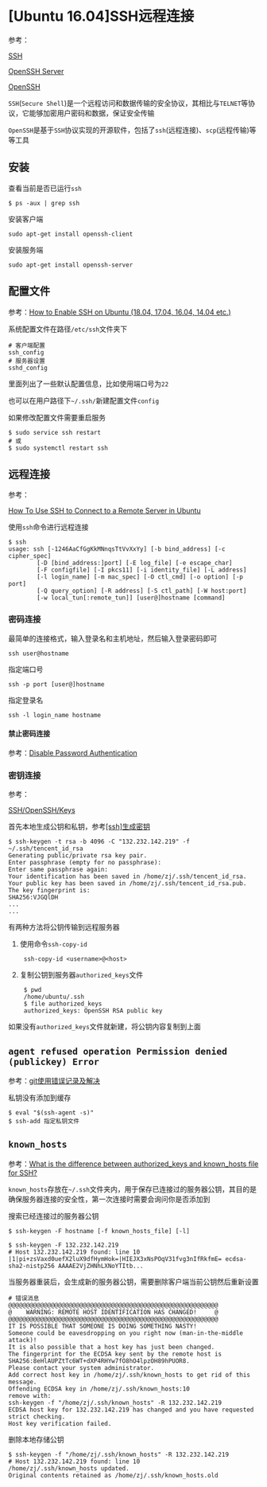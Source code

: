 
# [Ubuntu 16.04]SSH远程连接

参考：

[SSH](https://help.ubuntu.com/community/SSH)

[OpenSSH Server](https://help.ubuntu.com/lts/serverguide/openssh-server.html.en)

[OpenSSH](https://baike.baidu.com/item/OpenSSH)

`SSH`(`Secure Shell`)是一个远程访问和数据传输的安全协议，其相比与`TELNET`等协议，它能够加密用户密码和数据，保证安全传输

`OpenSSH`是基于`SSH`协议实现的开源软件，包括了`ssh`(远程连接)、`scp`(远程传输)等等工具

## 安装

查看当前是否已运行`ssh`

    $ ps -aux | grep ssh

安装客户端

    sudo apt-get install openssh-client

安装服务端

    sudo apt-get install openssh-server

## 配置文件

参考：[How to Enable SSH on Ubuntu (18.04, 17.04, 16.04, 14.04 etc.)](https://thishosting.rocks/how-to-enable-ssh-on-ubuntu/)

系统配置文件在路径`/etc/ssh`文件夹下

    # 客户端配置
    ssh_config
    # 服务器设置
    sshd_config

里面列出了一些默认配置信息，比如使用端口号为`22`

也可以在用户路径下`~/.ssh/`新建配置文件`config`

如果修改配置文件需要重启服务

    $ sudo service ssh restart
    # 或
    $ sudo systemctl restart ssh

## 远程连接

参考：

[How To Use SSH to Connect to a Remote Server in Ubuntu ](https://www.digitalocean.com/community/tutorials/how-to-use-ssh-to-connect-to-a-remote-server-in-ubuntu)

使用`ssh`命令进行远程连接

    $ ssh
    usage: ssh [-1246AaCfGgKkMNnqsTtVvXxYy] [-b bind_address] [-c cipher_spec]
            [-D [bind_address:]port] [-E log_file] [-e escape_char]
            [-F configfile] [-I pkcs11] [-i identity_file] [-L address]
            [-l login_name] [-m mac_spec] [-O ctl_cmd] [-o option] [-p port]
            [-Q query_option] [-R address] [-S ctl_path] [-W host:port]
            [-w local_tun[:remote_tun]] [user@]hostname [command]

### 密码连接

最简单的连接格式，输入登录名和主机地址，然后输入登录密码即可

    ssh user@hostname
    
指定端口号

    ssh -p port [user@]hostname 

指定登录名

    ssh -l login_name hostname

#### 禁止密码连接

参考：[Disable Password Authentication](https://help.ubuntu.com/community/SSH/OpenSSH/Configuring#disable-password-authentication)

### 密钥连接

参考：

[SSH/OpenSSH/Keys](https://help.ubuntu.com/community/SSH/OpenSSH/Keys)

首先本地生成公钥和私钥，参考[[ssh]生成密钥](https://zj-git-guide.readthedocs.io/zh_CN/latest/authentication/[ssh]%E7%94%9F%E6%88%90%E5%AF%86%E9%92%A5.html)

    $ ssh-keygen -t rsa -b 4096 -C "132.232.142.219" -f ~/.ssh/tencent_id_rsa
    Generating public/private rsa key pair.
    Enter passphrase (empty for no passphrase): 
    Enter same passphrase again: 
    Your identification has been saved in /home/zj/.ssh/tencent_id_rsa.
    Your public key has been saved in /home/zj/.ssh/tencent_id_rsa.pub.
    The key fingerprint is:
    SHA256:VJGQlDH
    ...
    ...

有两种方法将公钥传输到远程服务器

1. 使用命令`ssh-copy-id`

        ssh-copy-id <username>@<host>

2. 复制公钥到服务器`authorized_keys`文件

        $ pwd
        /home/ubuntu/.ssh
        $ file authorized_keys 
        authorized_keys: OpenSSH RSA public key

如果没有`authorized_keys`文件就新建，将公钥内容复制到上面

## `agent refused operation Permission denied (publickey) Error`

参考：[git使用错误记录及解决](https://segmentfault.com/a/1190000008733238)

私钥没有添加到缓存

    $ eval "$(ssh-agent -s)"
    $ ssh-add 指定私钥文件

## `known_hosts`

参考：[What is the difference between authorized_keys and known_hosts file for SSH?](https://security.stackexchange.com/questions/20706/what-is-the-difference-between-authorized-keys-and-known-hosts-file-for-ssh)

`known_hosts`存放在`~/.ssh`文件夹内，用于保存已连接过的服务器公钥，其目的是确保服务器连接的安全性，第一次连接时需要会询问你是否添加到

搜索已经连接过的服务器公钥

    $ ssh-keygen -F hostname [-f known_hosts_file] [-l]

    $ ssh-keygen -F 132.232.142.219
    # Host 132.232.142.219 found: line 10 
    |1|pi+zsVaxd0uefX2luX9dfHymHok=|HIEJX3xNsPOqV31fvg3nIfRkfmE= ecdsa-sha2-nistp256 AAAAE2VjZHNhLXNoYTItb...

当服务器重装后，会生成新的服务器公钥，需要删除客户端当前公钥然后重新设置

    # 错误消息
    @@@@@@@@@@@@@@@@@@@@@@@@@@@@@@@@@@@@@@@@@@@@@@@@@@@@@@@@@@@
    @    WARNING: REMOTE HOST IDENTIFICATION HAS CHANGED!     @
    @@@@@@@@@@@@@@@@@@@@@@@@@@@@@@@@@@@@@@@@@@@@@@@@@@@@@@@@@@@
    IT IS POSSIBLE THAT SOMEONE IS DOING SOMETHING NASTY!
    Someone could be eavesdropping on you right now (man-in-the-middle attack)!
    It is also possible that a host key has just been changed.
    The fingerprint for the ECDSA key sent by the remote host is
    SHA256:8eHlAUPZtTc6WT+dXP4RHYw7fO8hO4lpzOH89hPUOR8.
    Please contact your system administrator.
    Add correct host key in /home/zj/.ssh/known_hosts to get rid of this message.
    Offending ECDSA key in /home/zj/.ssh/known_hosts:10
    remove with:
    ssh-keygen -f "/home/zj/.ssh/known_hosts" -R 132.232.142.219
    ECDSA host key for 132.232.142.219 has changed and you have requested strict checking.
    Host key verification failed.

删除本地存储公钥

    $ ssh-keygen -f "/home/zj/.ssh/known_hosts" -R 132.232.142.219
    # Host 132.232.142.219 found: line 10
    /home/zj/.ssh/known_hosts updated.
    Original contents retained as /home/zj/.ssh/known_hosts.old